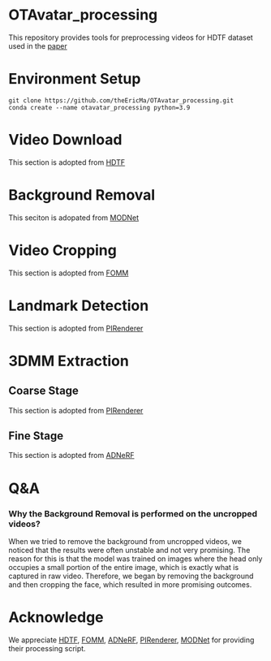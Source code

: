 # OTAvatar_processing
This repository provides tools for preprocessing videos for HDTF dataset used in the [paper](https://github.com/theEricMa/OTAvatar)

# Environment Setup
```
git clone https://github.com/theEricMa/OTAvatar_processing.git
conda create --name otavatar_processing python=3.9
```

# Video Download
This section is adopted from [HDTF](https://github.com/MRzzm/HDTF)

# Background Removal
This seciton is adopated from [MODNet](https://github.com/ZHKKKe/MODNet)

# Video Cropping
This section is adopted from [FOMM](https://github.com/AliaksandrSiarohin/video-preprocessing)

# Landmark Detection
This section is adopted from [PIRenderer](https://github.com/RenYurui/PIRender)

# 3DMM Extraction
## Coarse Stage
This section is adopted from [PIRenderer](https://github.com/RenYurui/PIRender)

## Fine Stage
This section is adopted from [ADNeRF](https://github.com/YudongGuo/AD-NeRF)

# Q&A
### Why the Background Removal is performed on the uncropped videos?
When we tried to remove the background from uncropped videos, we noticed that the results were often unstable and not very promising. The reason for this is that the model was trained on images where the head only occupies a small portion of the entire image, which is exactly what is captured in raw video. Therefore, we began by removing the background and then cropping the face, which resulted in more promising outcomes.

# Acknowledge
We appreciate [HDTF](https://github.com/MRzzm/HDTF), [FOMM](https://github.com/AliaksandrSiarohin/video-preprocessing), [ADNeRF](https://github.com/YudongGuo/AD-NeRF), [PIRenderer](https://github.com/RenYurui/PIRender), [MODNet](https://github.com/ZHKKKe/MODNet) for providing their processing script.
